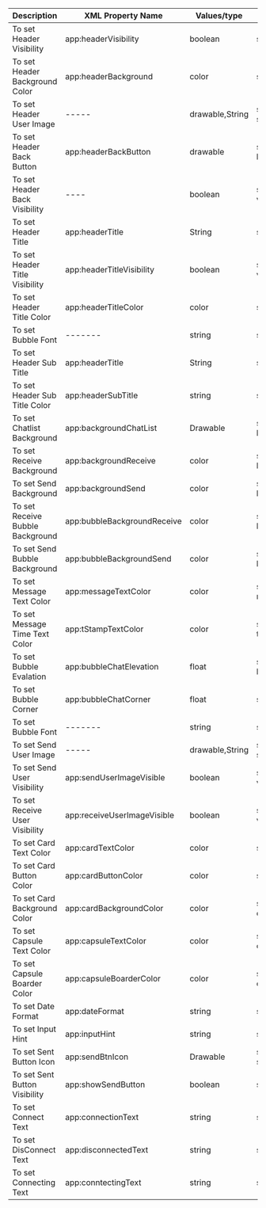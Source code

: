 

Description | XML Property Name | Values/type |  Java method
------------ | ------------- | ------------- | -------------
To set Header Visibility | app:headerVisibility | boolean | setHeaderVisibility(boolean visibility)
To set Header Background Color | app:headerBackground| color | setHeaderBackgroundColor(int color)
To set Header User Image | -----| drawable,String | setHeaderUserImage(int imageUrl), setHeaderUserImage(String imageUrl)
To set Header Back Button | app:headerBackButton| drawable | setHeaderBackButton(Drawable backImage)
To set Header Back Visibility | ---- | boolean | setHeaderBackButtonVisibility(boolean visible)
To set Header Title | app:headerTitle | String | setHeaderTitle(String title)
To set Header Title Visibility | app:headerTitleVisibility | boolean | setHeaderTitleVisibility(boolean visibility) 
To set Header Title Color | app:headerTitleColor | color | setHeaderTitleColor(int color)
To set Bubble Font | ------- | string |  setHeaderTitleFont(String fontType)
To set Header Sub Title | app:headerTitle | String | setHeaderSubTitle(String subTitle) 
To set Header Sub Title Color | app:headerSubTitle | string |  setHeaderSubTitleColor(int color)
To set Chatlist Background | app:backgroundChatList | Drawable |  setChatListBackground(Drawable backgroundChatList)
To set Receive Background | app:backgroundReceive | color |  setBackgroundReceive(int backgroundReceive)
To set Send Background | app:backgroundSend | color |  setBackgroundSend(int backgroundReceive)
To set Receive Bubble Background | app:bubbleBackgroundReceive | color |  setBubbleBackgroundReceive(int backgroundReceive)
To set Send Bubble Background | app:bubbleBackgroundSend | color |  setBubbleBackgroundSend(int backgroundReceive)
To set Message Text Color | app:messageTextColor | color |  setMessageTextColor(int messageTextColor)
To set Message Time Text Color | app:tStampTextColor | color |  setTStampTextColor(int tStampTextColor)
To set Bubble Evalation | app:bubbleChatElevation | float |  setBubbleElevation(float bubbleElevation)
To set Bubble Corner | app:bubbleChatCorner | float |  setBubbleCorner(float bubbleCorner)
To set Bubble Font | ------- | string |  setBubbleFont(String fontType)
To set Send User Image | -----| drawable,String | setSendUserImage(int imageUrl), setHeaderUserImage(String imageUrl)
To set Send User Visibility | app:sendUserImageVisible | boolean | setSendUserImageVisible(boolean visibility)
To set Receive User Visibility | app:receiveUserImageVisible | boolean | setReceiveUserImageVisible(boolean visibility)
To set Card Text Color | app:cardTextColor | color | setCardTextColor(int cardTextColor)
To set Card Button Color | app:cardButtonColor | color | setCardButtonColor(int cardTextColor)
To set Card Background Color | app:cardBackgroundColor | color | setCardBackgroundColor(int cardTextColor)
To set Capsule Text Color | app:capsuleTextColor | color | setCapsuleTextColor(int cardTextColor)
To set Capsule Boarder Color | app:capsuleBoarderColor | color | setCapsuleTextColor(int cardTextColor)
To set Date Format | app:dateFormat | string | setDateFormat(String dateFormat)
To set Input Hint | app:inputHint | string | setInputHint(String dateFormat)
To set Sent Button Icon  | app:sendBtnIcon | Drawable | setSendBtnIcon(Drawable sendButtonIcon)
To set Sent Button Visibility  | app:showSendButton | boolean | showSendButton(boolean show)
To set Connect Text  | app:connectionText | string | setConnectText(String subTitle) 
To set DisConnect Text  | app:disconnectedText | string | setDiconnectedText(String subTitle) 
To set Connecting Text  | app:conntectingText | string | setConnectingText(String subTitle) 



